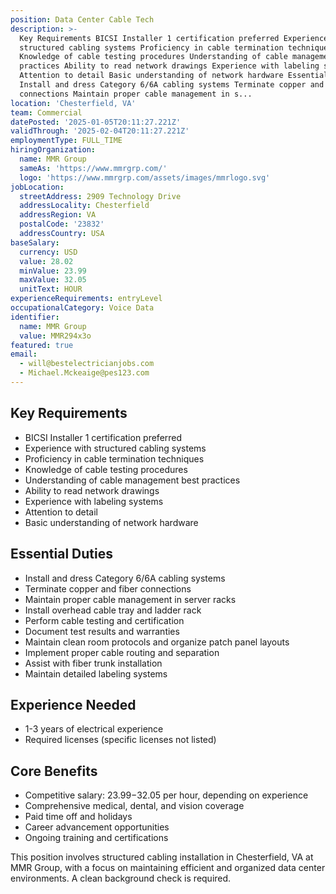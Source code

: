 ```yaml
---
position: Data Center Cable Tech
description: >-
  Key Requirements BICSI Installer 1 certification preferred Experience with
  structured cabling systems Proficiency in cable termination techniques
  Knowledge of cable testing procedures Understanding of cable management best
  practices Ability to read network drawings Experience with labeling systems
  Attention to detail Basic understanding of network hardware Essential Duties
  Install and dress Category 6/6A cabling systems Terminate copper and fiber
  connections Maintain proper cable management in s...
location: 'Chesterfield, VA'
team: Commercial
datePosted: '2025-01-05T20:11:27.221Z'
validThrough: '2025-02-04T20:11:27.221Z'
employmentType: FULL_TIME
hiringOrganization:
  name: MMR Group
  sameAs: 'https://www.mmrgrp.com/'
  logo: 'https://www.mmrgrp.com/assets/images/mmrlogo.svg'
jobLocation:
  streetAddress: 2909 Technology Drive
  addressLocality: Chesterfield
  addressRegion: VA
  postalCode: '23832'
  addressCountry: USA
baseSalary:
  currency: USD
  value: 28.02
  minValue: 23.99
  maxValue: 32.05
  unitText: HOUR
experienceRequirements: entryLevel
occupationalCategory: Voice Data
identifier:
  name: MMR Group
  value: MMR294x3o
featured: true
email:
  - will@bestelectricianjobs.com
  - Michael.Mckeaige@pes123.com
---
```




## Key Requirements

- BICSI Installer 1 certification preferred
- Experience with structured cabling systems
- Proficiency in cable termination techniques
- Knowledge of cable testing procedures
- Understanding of cable management best practices
- Ability to read network drawings
- Experience with labeling systems
- Attention to detail
- Basic understanding of network hardware

## Essential Duties

- Install and dress Category 6/6A cabling systems
- Terminate copper and fiber connections
- Maintain proper cable management in server racks
- Install overhead cable tray and ladder rack
- Perform cable testing and certification
- Document test results and warranties
- Maintain clean room protocols and organize patch panel layouts
- Implement proper cable routing and separation
- Assist with fiber trunk installation
- Maintain detailed labeling systems

## Experience Needed

- 1-3 years of electrical experience
- Required licenses (specific licenses not listed)

## Core Benefits

- Competitive salary: $23.99-$32.05 per hour, depending on experience
- Comprehensive medical, dental, and vision coverage
- Paid time off and holidays
- Career advancement opportunities
- Ongoing training and certifications

This position involves structured cabling installation in Chesterfield, VA at MMR Group, with a focus on maintaining efficient and organized data center environments. A clean background check is required.